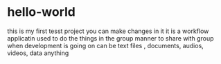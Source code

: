 # hello-world
this is my first tesst project
you can make changes in it
it is a workflow applicatin used to do the things 
in the group manner to share with group when development is going on
can be text files , documents, audios, videos, data anything
